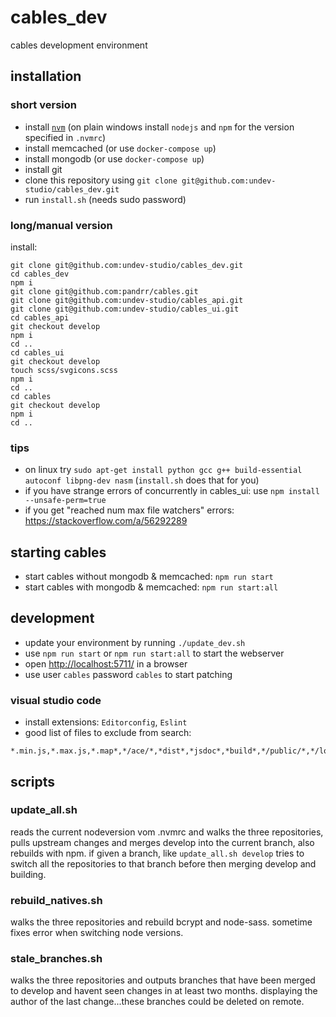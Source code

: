 # cables_dev
cables development environment

## installation

### short version
* install [`nvm`](https://github.com/nvm-sh/nvm#install--update-script) (on plain windows install `nodejs` and `npm` for the version specified in `.nvmrc`)
* install memcached (or use `docker-compose up`)
* install mongodb (or use `docker-compose up`)
* install git
* clone this repository using  `git clone git@github.com:undev-studio/cables_dev.git`
* run `install.sh` (needs sudo password)

### long/manual version

install:

```
git clone git@github.com:undev-studio/cables_dev.git
cd cables_dev
npm i
git clone git@github.com:pandrr/cables.git
git clone git@github.com:undev-studio/cables_api.git
git clone git@github.com:undev-studio/cables_ui.git
cd cables_api
git checkout develop
npm i
cd ..
cd cables_ui
git checkout develop
touch scss/svgicons.scss
npm i
cd ..
cd cables
git checkout develop
npm i
cd ..
```

### tips

* on linux try `sudo apt-get install python gcc g++ build-essential autoconf libpng-dev nasm` (`install.sh` does that for you)
* if you have strange errors of concurrently in cables_ui: use `npm install --unsafe-perm=true`
* if you get "reached num max file watchers" errors: https://stackoverflow.com/a/56292289

## starting cables

* start cables without mongodb & memcached: `npm run start`
* start cables with mongodb & memcached: `npm run start:all`

## development
- update your environment by running `./update_dev.sh`
- use `npm run start` or `npm run start:all` to start the webserver
- open [http://localhost:5711/](http://localhost:5711/) in a browser
- use user `cables` password `cables` to start patching

### visual studio code

* install extensions: `Editorconfig`, `Eslint`
 * good list of files to exclude from search:
```
*.min.js,*.max.js,*.map*,*/ace/*,*dist*,*jsdoc*,*build*,*/public/*,*/logs*
```

## scripts

### update_all.sh

reads the current nodeversion vom .nvmrc and walks the three repositories,
pulls upstream changes and merges develop into the current branch, also rebuilds with npm.
if given a branch, like `update_all.sh develop` tries to switch all the repositories to that
branch before then merging develop and building.

### rebuild_natives.sh

walks the three repositories and rebuild bcrypt and node-sass. sometime fixes error when
switching node versions.

### stale_branches.sh

walks the three repositories and outputs branches that have been merged to develop
and havent seen changes in at least two months. displaying the author of the last
change...these branches could be deleted on remote.
